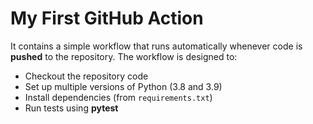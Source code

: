 # My First GitHub Action 

It contains a simple workflow that runs automatically whenever code is **pushed** to the repository. The workflow is designed to:  

- Checkout the repository code  
- Set up multiple versions of Python (3.8 and 3.9)  
- Install dependencies (from `requirements.txt`)  
- Run tests using **pytest** 
